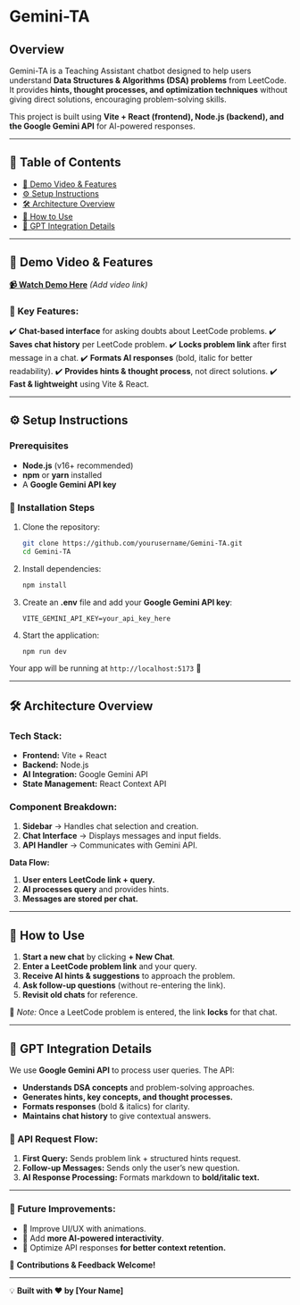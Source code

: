 # Gemini-TA

## Overview
Gemini-TA is a Teaching Assistant chatbot designed to help users understand **Data Structures & Algorithms (DSA) problems** from LeetCode. It provides **hints, thought processes, and optimization techniques** without giving direct solutions, encouraging problem-solving skills.

This project is built using **Vite + React (frontend), Node.js (backend), and the Google Gemini API** for AI-powered responses.

---

## 📑 Table of Contents
- [🎥 Demo Video & Features](#-demo-video--features)
- [⚙️ Setup Instructions](#%EF%B8%8F-setup-instructions)
- [🛠️ Architecture Overview](#%EF%B8%8F-architecture-overview)
- [🚀 How to Use](#-how-to-use)
- [🤖 GPT Integration Details](#-gpt-integration-details)

---

## 🎥 Demo Video & Features
[**📹 Watch Demo Here**](#) *(Add video link)*

### 🔹 Key Features:
✔️ **Chat-based interface** for asking doubts about LeetCode problems.
✔️ **Saves chat history** per LeetCode problem.
✔️ **Locks problem link** after first message in a chat.
✔️ **Formats AI responses** (bold, italic for better readability).
✔️ **Provides hints & thought process**, not direct solutions.
✔️ **Fast & lightweight** using Vite & React.

---

## ⚙️ Setup Instructions

### Prerequisites
- **Node.js** (v16+ recommended)
- **npm** or **yarn** installed
- A **Google Gemini API key**

### 🔧 Installation Steps
1. Clone the repository:
   ```sh
   git clone https://github.com/yourusername/Gemini-TA.git
   cd Gemini-TA
   ```
2. Install dependencies:
   ```sh
   npm install
   ```
3. Create an **.env** file and add your **Google Gemini API key**:
   ```env
   VITE_GEMINI_API_KEY=your_api_key_here
   ```
4. Start the application:
   ```sh
   npm run dev
   ```

Your app will be running at `http://localhost:5173` 🚀

---

## 🛠️ Architecture Overview
### **Tech Stack:**
- **Frontend:** Vite + React
- **Backend:** Node.js
- **AI Integration:** Google Gemini API
- **State Management:** React Context API

### **Component Breakdown:**
1. **Sidebar** → Handles chat selection and creation.
2. **Chat Interface** → Displays messages and input fields.
3. **API Handler** → Communicates with Gemini API.

**Data Flow:**
1. **User enters LeetCode link + query.**
2. **AI processes query** and provides hints.
3. **Messages are stored per chat.**

---

## 🚀 How to Use
1. **Start a new chat** by clicking **+ New Chat**.
2. **Enter a LeetCode problem link** and your query.
3. **Receive AI hints & suggestions** to approach the problem.
4. **Ask follow-up questions** (without re-entering the link).
5. **Revisit old chats** for reference.

🔹 *Note:* Once a LeetCode problem is entered, the link **locks** for that chat.

---

## 🤖 GPT Integration Details
We use **Google Gemini API** to process user queries. The API:
- **Understands DSA concepts** and problem-solving approaches.
- **Generates hints, key concepts, and thought processes.**
- **Formats responses** (bold & italics) for clarity.
- **Maintains chat history** to give contextual answers.

### 🔹 API Request Flow:
1. **First Query:** Sends problem link + structured hints request.
2. **Follow-up Messages:** Sends only the user’s new question.
3. **AI Response Processing:** Formats markdown to **bold/italic text.**

---

### 🎯 Future Improvements:
- 🔹 Improve UI/UX with animations.
- 🔹 Add **more AI-powered interactivity**.
- 🔹 Optimize API responses **for better context retention.**

📌 **Contributions & Feedback Welcome!**

---

💡 **Built with ❤️ by [Your Name]**

